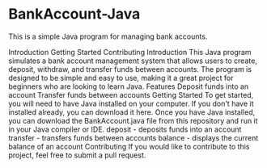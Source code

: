 # BankAccount-Java
This is a simple Java program for managing bank accounts.

Introduction
Getting Started
Contributing
Introduction
This Java program simulates a bank account management system that allows users to create, deposit, withdraw, and transfer funds between accounts. The program is designed to be simple and easy to use, making it a great project for beginners who are looking to learn Java.
Features
Deposit funds into an account
Transfer funds between accounts
Getting Started
To get started, you will need to have Java installed on your computer. If you don't have it installed already, you can download it here.
Once you have Java installed, you can download the BankAccount.java file from this repository and run it in your Java compiler or IDE.
deposit - deposits funds into an account
transfer - transfers funds between accounts
balance - displays the current balance of an account
Contributing
If you would like to contribute to this project, feel free to submit a pull request.
